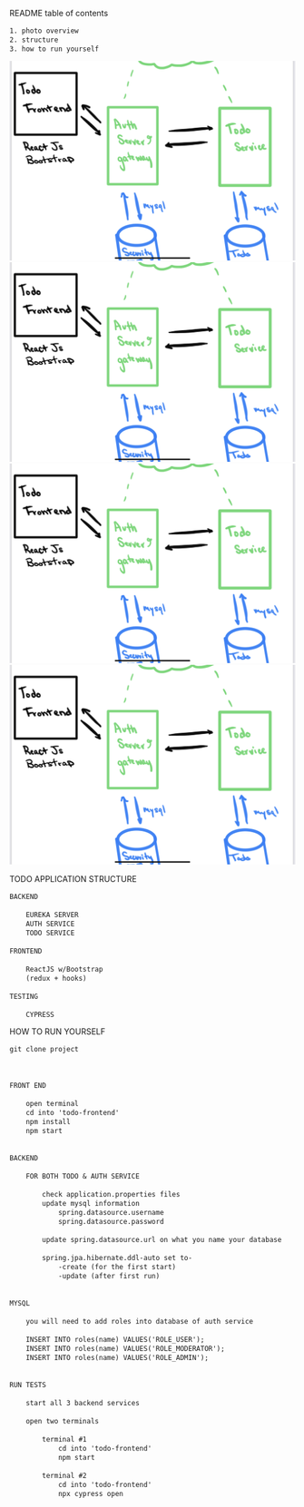 README table of contents

	1. photo overview
	2. structure
	3. how to run yourself

![alt text](./assets/overview.png)
![alt text](/assets/overview.png)
![alt text](/assets/overview.png)
![alt text](/assets/overview.png)





TODO APPLICATION STRUCTURE


	BACKEND
	
		EUREKA SERVER
		AUTH SERVICE
		TODO SERVICE
		
	FRONTEND
	
		ReactJS w/Bootstrap
		(redux + hooks)
		
	TESTING
	
		CYPRESS
		
		
HOW TO RUN YOURSELF


	git clone project
	
	
	
	FRONT END
	
		open terminal
		cd into 'todo-frontend'
		npm install
		npm start
		
		
	BACKEND
	
		FOR BOTH TODO & AUTH SERVICE
		
			check application.properties files
			update mysql information
				spring.datasource.username
				spring.datasource.password
				
			update spring.datasource.url on what you name your database
			
			spring.jpa.hibernate.ddl-auto set to-
				-create (for the first start)
				-update (after first run)
			
		
	MYSQL
	
		you will need to add roles into database of auth service
		
		INSERT INTO roles(name) VALUES('ROLE_USER');
		INSERT INTO roles(name) VALUES('ROLE_MODERATOR');
		INSERT INTO roles(name) VALUES('ROLE_ADMIN');
		
		
	RUN TESTS
		
		start all 3 backend services
		
		open two terminals
		
			terminal #1
				cd into 'todo-frontend'
				npm start
			
			terminal #2
				cd into 'todo-frontend'
				npx cypress open
	
	
	
	
	
	
	
	
